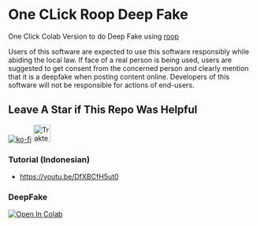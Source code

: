 # One CLick Roop Deep Fake
One Click Colab Version to do Deep Fake using [roop](https://github.com/s0md3v/roop)

Users of this software are expected to use this software responsibly while abiding the local law. If face of a real person is being used, users are suggested to get consent from the concerned person and clearly mention that it is a deepfake when posting content online. Developers of this software will not be responsible for actions of end-users.

## Leave A Star if This Repo Was Helpful
[![ko-fi](https://ko-fi.com/img/githubbutton_sm.svg)](https://ko-fi.com/R6R7AH1FA)
<a href="https://trakteer.id/ardha27">
    <img src="https://cdn.trakteer.id/images/embed/trbtn-red-1.png" alt="Trakteer" height="35">
</a>

### Tutorial (Indonesian)
- https://youtu.be/DfXBCfH5ut0

### DeepFake
[![Open In Colab](https://colab.research.google.com/assets/colab-badge.svg)](https://colab.research.google.com/github/ardha27/DeepFake/blob/main/One_Click_Deep_Fake.ipynb)
